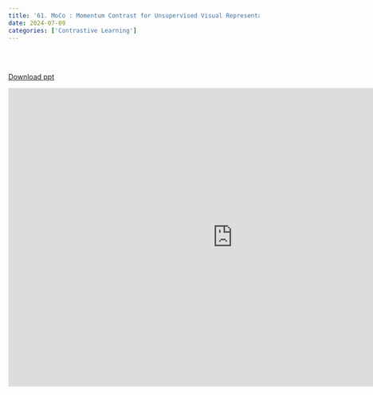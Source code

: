 ```yaml
---
title: '61. MoCo : Momentum Contrast for Unsupervised Visual Representation Learning'
date: 2024-07-09
categories: ['Contrastive Learning']
---
```


<br><br>

[Download ppt](/ppt/61.pptx)

<center>
<iframe src="https://docs.google.com/presentation/d/e/2PACX-1vRRCadn4zmbYuD-GpMkj9z3Bxr9B3DXYX-ZNN1AQa5KsZE0_nZzMsqLmbzxkZD2TQ/embed?start=false&loop=false&delayms=3000" frameborder="0" width="900" height="600" allowfullscreen="true" mozallowfullscreen="true" webkitallowfullscreen="true min-width="350px"></iframe>
</center>

<br>

<script src="https://utteranc.es/client.js"
        repo="RTOS-KGU/RTOS-utterances-comment"
        issue-term="pathname"
        label="Comment"
        theme="github-light"
        crossorigin="anonymous"
        async>
</script>